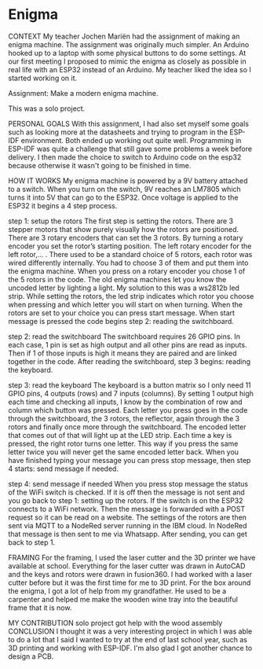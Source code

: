 # Enigma
CONTEXT
My teacher Jochen Mariën had the assignment of making an enigma machine. The assignment was originally much simpler. An Arduino hooked up to a laptop with some physical buttons to do some settings. At our first meeting I proposed to mimic the enigma as closely as possible in real life with an ESP32 instead of an Arduino. My teacher liked the idea so I started working on it.


Assignment: Make a modern enigma machine.

This was a solo project.

PERSONAL GOALS
With this assignment, I had also set myself some goals such as looking more at the datasheets and trying to program in the ESP-IDF environment. Both ended up working out quite well. Programming in ESP-IDF was quite a challenge that still gave some problems a week before delivery. I then made the choice to switch to Arduino code on the esp32 because otherwise it wasn't going to be finished in time.

HOW IT WORKS
My enigma machine is powered by a 9V battery attached to a switch. When you turn on the switch, 9V reaches an LM7805 which turns it into 5V that can go to the ESP32. Once voltage is applied to the ESP32 it begins a 4 step process.

step 1: setup the rotors
The first step is setting the rotors. There are 3 stepper motors that show purely visually how the rotors are positioned. There are 3 rotary encoders that can set the 3 rotors. By turning a rotary encoder you set the rotor’s starting position. The left rotary encoder for the left rotor,... . There used to be a standard choice of 5 rotors, each rotor was wired differently internally. You had to choose 3 of them and put them into the enigma machine. When you press on a rotary encoder you chose 1 of the 5 rotors in the code. The old enigma machines let you know the uncoded letter by lighting a light. My solution to this was a ws2812b led strip. While setting the rotors, the led strip indicates which rotor you choose when pressing and which letter you will start on when turning. When the rotors are set to your choice you can press start message. When start message is pressed the code begins step 2: reading the switchboard.

step 2: read the switchboard
The switchboard requires 26 GPIO pins. In each case, 1 pin is set as high output and all other pins are read as inputs. Then if 1 of those inputs is high it means they are paired and are linked together in the code. After reading the switchboard, step 3 begins: reading the keyboard.

step 3: read the keyboard
The keyboard is a button matrix so I only need 11 GPIO pins, 4 outputs (rows) and 7 inputs (columns). By setting 1 output high each time and checking all inputs, I know by the combination of row and column which button was pressed. Each letter you press goes in the code through the switchboard, the 3 rotors, the reflector, again through the 3 rotors and finally once more through the switchboard. The encoded letter that comes out of that will light up at the LED strip. Each time a key is pressed, the right rotor turns one letter. This way if you press the same letter twice you will never get the same encoded letter back. When you have finished typing your message you can press stop message, then step 4 starts: send message if needed.

step 4: send message if needed
When you press stop message the status of the WiFi switch is checked. If it is off then the message is not sent and you go back to step 1: setting up the rotors. If the switch is on the ESP32 connects to a WiFi network. Then the message is forwarded with a POST request so it can be read on a website. The settings of the rotors are then sent via MQTT to a NodeRed server running in the IBM cloud. In NodeRed that message is then sent to me via Whatsapp. After sending, you can get back to step 1.

FRAMING
For the framing, I used the laser cutter and the 3D printer we have available at school. Everything for the laser cutter was drawn in AutoCAD and the keys and rotors were drawn in fusion360. I had worked with a laser cutter before but it was the first time for me to 3D print. For the box around the enigma, I got a lot of help from my grandfather. He used to be a carpenter and helped me make the wooden wine tray into the beautiful frame that it is now.

MY CONTRIBUTION
solo project
got help with the wood assembly
CONCLUSION
I thought it was a very interesting project in which I was able to do a lot that I said I wanted to try at the end of last school year, such as 3D printing and working with ESP-IDF. I'm also glad I got another chance to design a PCB.

